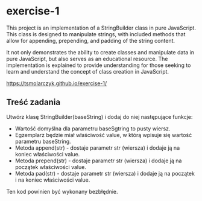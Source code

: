 # exercise-1
This project is an implementation of a StringBuilder class in pure JavaScript. This class is designed to manipulate strings, with included methods that allow for appending, prepending, and padding of the string content.

It not only demonstrates the ability to create classes and manipulate data in pure JavaScript, but also serves as an educational resource. The implementation is explained to provide understanding for those seeking to learn and understand the concept of class creation in JavaScript.

https://tsmolarczyk.github.io/exercise-1/

## Treść zadania
Utwórz klasę StringBuilder(baseString) i dodaj do niej następujące funkcje:

- Wartość domyślna dla parametru baseSgtring to pusty wiersz.
- Egzemplarz będzie miał właściwość value, w którą wpisuje się wartość parametru baseString.
- Metoda append(str) - dostaje parametr str (wiersza) i dodaje ją na koniec właściwości value.
- Metoda prepend(str) - dostaje parametr str (wiersza) i dodaje ją na początek właściwości value.
- Metoda pad(str) - dostaje parametr str (wiersza) i dodaje ją na początek i na koniec właściwości value.

Ten kod powinien być wykonany bezbłędnie.
